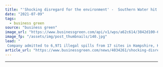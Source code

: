```yaml
---
title: "'Shocking disregard for the environment' -  Southern Water hit with record £90m fine over sewage spills"
date: "2021-07-09"
tags: 
  - business green
source: "business green"
image_url: "https://www.businessgreen.com/api/v1/wps/a62c614/3842d100-6cec-4079-8243-68092c298d5a/5/sewage-treatment-185x114.jpg"
image_fp: "/assets/img/post_thumbnails/140.jpg"
lead: "
 Company admitted to 6,971 illegal spills from 17 sites in Hampshire, Kent and West Sussex between 2010 and 2015 ..."
article_url: "https://www.businessgreen.com/news/4034261/shocking-disregard-environment-southern-water-hit-record-gbp90m-fine-sewage-spills"
---
```


---
